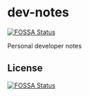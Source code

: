 # dev-notes
[![FOSSA Status](https://app.fossa.io/api/projects/git%2Bgithub.com%2Fsadikay%2Fdev-notes.svg?type=shield)](https://app.fossa.io/projects/git%2Bgithub.com%2Fsadikay%2Fdev-notes?ref=badge_shield)

Personal developer notes


## License
[![FOSSA Status](https://app.fossa.io/api/projects/git%2Bgithub.com%2Fsadikay%2Fdev-notes.svg?type=large)](https://app.fossa.io/projects/git%2Bgithub.com%2Fsadikay%2Fdev-notes?ref=badge_large)
